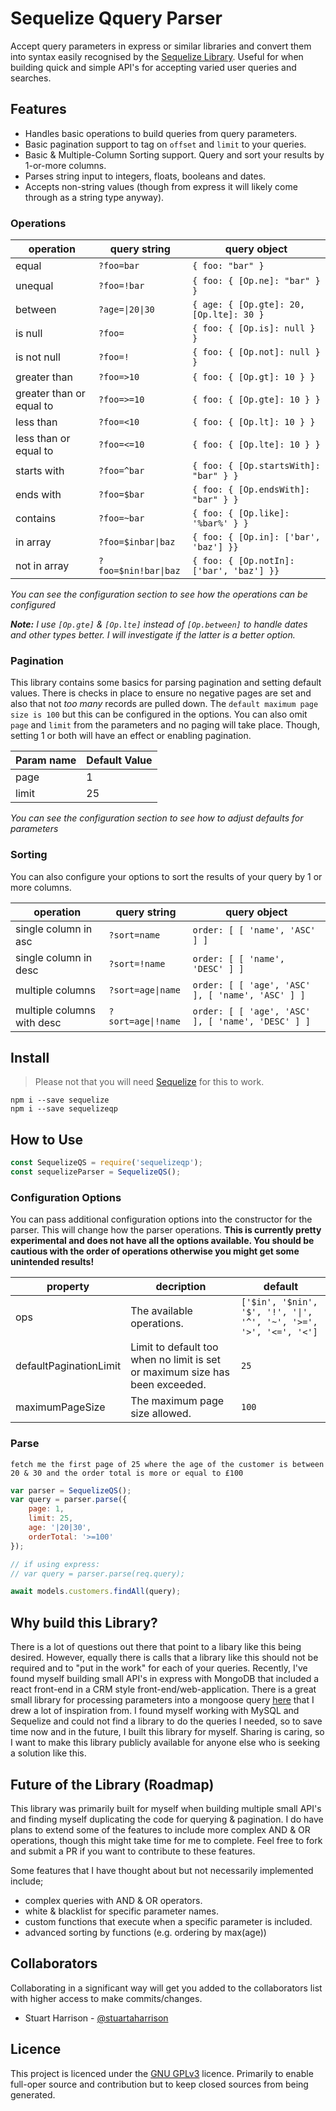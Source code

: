 # Sequelize Qquery Parser

Accept query parameters in express or similar libraries and convert them into syntax easily recognised by the [Sequelize Library](https://sequelize.org/). Useful for when building quick and simple API's for accepting varied user queries and searches.

## Features

* Handles basic operations to build queries from query parameters.
* Basic pagination support to tag on `offset` and `limit` to your queries.
* Basic & Multiple-Column Sorting support. Query and sort your results by 1-or-more columns.
* Parses string input to integers, floats, booleans and dates.
* Accepts non-string values (though from express it will likely come through as a string type anyway).

### Operations

| operation                 | query string         | query object |
|---------------------------|----------------------|--------------|
| equal                     | `?foo=bar`           | `{ foo: "bar" }` |
| unequal                   | `?foo=!bar`          | `{ foo: { [Op.ne]: "bar" } }` |
| between                   | `?age=\|20\|30`      | `{ age: { [Op.gte]: 20, [Op.lte]: 30 }` 
| is null                   | `?foo=`              | `{ foo: { [Op.is]: null } }` |
| is not null               | `?foo=!`             | `{ foo: { [Op.not]: null } }` |
| greater than              | `?foo=>10`           | `{ foo: { [Op.gt]: 10 } }` |
| greater than or equal to  | `?foo=>=10`          | `{ foo: { [Op.gte]: 10 } }` |
| less than                 | `?foo=<10`           | `{ foo: { [Op.lt]: 10 } }` |
| less than or equal to     | `?foo=<=10`          | `{ foo: { [Op.lte]: 10 } }` |
| starts with               | `?foo=^bar`          | `{ foo: { [Op.startsWith]: "bar" } }` |
| ends with                 | `?foo=$bar`          | `{ foo: { [Op.endsWith]: "bar" } }` |
| contains                  | `?foo=~bar`          | `{ foo: { [Op.like]: '%bar%' } }` |
| in array                  | `?foo=$inbar\|baz`   | `{ foo: { [Op.in]: ['bar', 'baz'] }}` |
| not in array              | `?foo=$nin!bar\|baz` | `{ foo: { [Op.notIn]: ['bar', 'baz'] }}` |

_You can see the configuration section to see how the operations can be configured_

_**Note:** I use `[Op.gte]` & `[Op.lte]` instead of `[Op.between]` to handle dates and other types better. I will investigate if the latter is a better option._

### Pagination

This library contains some basics for parsing pagination and setting default values. There is checks in place to ensure no negative pages are set and also that not *too many* records are pulled down. The `default maximum page size is 100` but this can be configured in the options. You can also omit `page` and `limit` from the parameters and no paging will take place. Though, setting 1 or both will have an effect or enabling pagination.

| Param name | Default Value |
|------------|---------------|
| page | 1 |
| limit | 25 |

_You can see the configuration section to see how to adjust defaults for parameters_

### Sorting

You can also configure your options to sort the results of your query by 1 or more columns.

| operation                  | query string         | query object |
|----------------------------|----------------------|--------------|
| single column in asc       | `?sort=name`         | `order: [ [ 'name', 'ASC' ] ]` |
| single column in desc      | `?sort=!name`        | `order: [ [ 'name', 'DESC' ] ]` |
| multiple columns           | `?sort=age\|name`    | `order: [ [ 'age', 'ASC' ], [ 'name', 'ASC' ] ]` |
| multiple columns with desc | `?sort=age\|!name`   | `order: [ [ 'age', 'ASC' ], [ 'name', 'DESC' ] ]` |

## Install

> Please not that you will need [Sequelize](https://www.npmjs.com/package/sequelize) for this to work.

```
npm i --save sequelize
npm i --save sequelizeqp
```

## How to Use

```javascript
const SequelizeQS = require('sequelizeqp');
const sequelizeParser = SequelizeQS();
```

### Configuration Options

You can pass additional configuration options into the constructor for the parser. This will change how the parser operations. **This is currently pretty experimental and does not have all the options available. You should be cautious with the order of operations otherwise you might get some unintended results!**

| property               | decription                                                                   | default |
|------------------------|------------------------------------------------------------------------------|--------------|
| ops                    | The available operations.                                                    | `['$in', '$nin', '$', '!', '\|', '^', '~', '>=', '>', '<=', '<']` |
| defaultPaginationLimit | Limit to default too when no limit is set or maximum size has been exceeded. | `25` |
| maximumPageSize        | The maximum page size allowed.                  | `100` |

### Parse

`fetch me the first page of 25 where the age of the customer is between 20 & 30 and the order total is more or equal to £100`

```javascript
var parser = SequelizeQS();
var query = parser.parse({
    page: 1,
    limit: 25,
    age: '|20|30',
    orderTotal: '>=100'
});

// if using express:
// var query = parser.parse(req.query);

await models.customers.findAll(query);
```

## Why build this Library?

There is a lot of questions out there that point to a libary like this being desired. However, equally there is calls that a library like this should not be required and to "put in the work" for each of your queries. Recently, I've found myself building small API's in express with MongoDB that included a react front-end in a CRM style front-end/web-application. There is a great small library for processing parameters into a mongoose query [here](https://www.npmjs.com/package/mongo-querystring) that I drew a lot of inspiration from. I found myself working with MySQL and Sequelize and could not find a library to do the queries I needed, so to save time now and in the future, I built this library for myself. Sharing is caring, so I want to make this library publicly available for anyone else who is seeking a solution like this.

## Future of the Library (Roadmap)

This library was primarily built for myself when building multiple small API's and finding myself duplicating the code for querying & pagination. I do have plans to extend some of the features to include more complex AND & OR operations, though this might take time for me to complete. Feel free to fork and submit a PR if you want to contribute to these features.

Some features that I have thought about but not necessarily implemented include;

* complex queries with AND & OR operators.
* white & blacklist for specific parameter names.
* custom functions that execute when a specific parameter is included.
* advanced sorting by functions (e.g. ordering by max(age))

## Collaborators

Collaborating in a significant way will get you added to the collaborators list with higher access to make commits/changes.

* Stuart Harrison - [@stuartaharrison](https://www.stuart-harrison.com/)

## Licence

This project is licenced under the [GNU GPLv3](https://raw.githubusercontent.com/stuartaharrison/sequelize-query-parser/main/LICENSE) licence. Primarily to enable full-oper source and contribution but to keep closed sources from being generated.